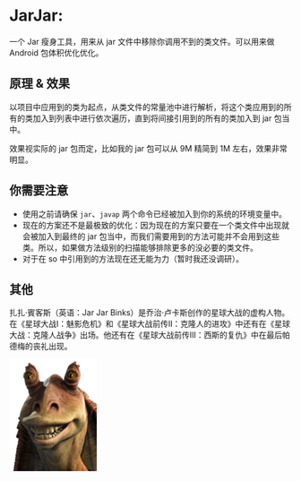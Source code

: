 # JarJar:

一个 Jar 瘦身工具，用来从 jar 文件中移除你调用不到的类文件。可以用来做 Android 包体积优化优化。

## 原理 & 效果

以项目中应用到的类为起点，从类文件的常量池中进行解析，将这个类应用到的所有的类加入到列表中进行依次遍历，直到将间接引用到的所有的类加入到 jar 包当中。

效果视实际的 jar 包而定，比如我的 jar 包可以从 9M 精简到 1M 左右，效果非常明显。

## 你需要注意

- 使用之前请确保 `jar`、`javap` 两个命令已经被加入到你的系统的环境变量中。
- 现在的方案还不是最极致的优化：因为现在的方案只要在一个类文件中出现就会被加入到最终的 jar 包当中，而我们需要用到的方法可能并不会用到这些类。所以，如果做方法级别的扫描能够排除更多的没必要的类文件。
- 对于在 so 中引用到的方法现在还无能为力（暂时我还没调研）。

## 其他

扎扎·賓客斯（英语：Jar Jar Binks）是乔治·卢卡斯创作的星球大战的虚构人物。在《星球大战I：魅影危机》和《星球大战前传II：克隆人的进攻》中还有在《星球大战：克隆人战争》出场。他还有在《星球大战前传III：西斯的复仇》中在最后帕德梅的丧礼出现。

<img src="res/Jar_Jar_SWSB.png" style="height:200px">
